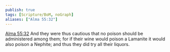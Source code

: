 ```yaml
---
publish: true
tags: [Scripture/BoM, noGraph]
aliases: ["Alma 55:32"]
---
```

[Alma 55:32](https://churchofjesuschrist.org/study/scriptures/bofm/alma/55?lang=eng&id=p32#p32) And they were thus cautious that no poison should be administered among them; for if their wine would poison a Lamanite it would also poison a Nephite; and thus they did try all their liquors.
